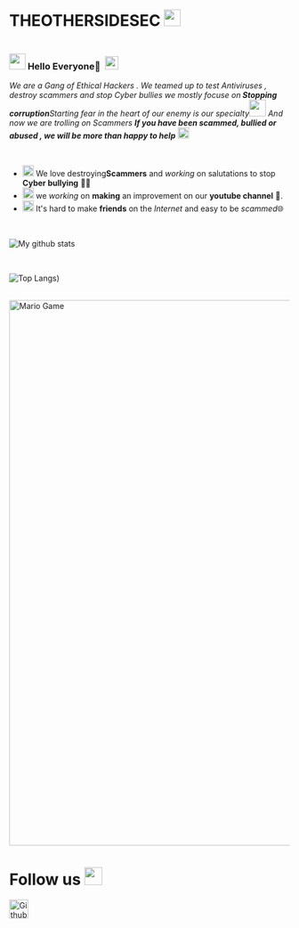 # THEOTHERSIDESEC&nbsp;<img src="https://github.com/TheDudeThatCode/TheDudeThatCode/blob/master/Assets/happy.gif" width="30px">



<img logo.png>

### <img src="https://github.com/TheDudeThatCode/TheDudeThatCode/blob/master/Assets/Hi.gif" width="29px"> **Hello Everyone🧐** &nbsp;<img src="https://github.com/TheDudeThatCode/TheDudeThatCode/blob/master/Assets/Earth.gif" width="24px">

<p>
  <em>
    We are a Gang of  Ethical  Hackers .  
    We teamed up to test Antiviruses , destroy scammers and stop Cyber bullies we mostly focuse on<b> Stopping corruption</b>Starting fear in the heart of our enemy is our specialty<img src="https://github.com/TheDudeThatCode/TheDudeThatCode/blob/master/Assets/Developer.gif" width="30px"> And now we are trolling on Scammers 
    <b>If you have been scammed, bullied or abused , we will be more than happy to help</b> <img src="https://github.com/TheDudeThatCode/TheDudeThatCode/blob/master/Assets/Medal.gif" width="20px">
  </em>  
</p>

<br>

- <img alt="GIF" src="https://github.com/TheDudeThatCode/TheDudeThatCode/blob/master/Assets/happy.gif" width="20vw" /> We love destroying**Scammers** and *working* on salutations to stop **Cyber bullying** 👨‍💻
- <img alt="GIF" src="https://github.com/TheDudeThatCode/TheDudeThatCode/blob/master/Assets/headbang.gif" width="20vw" /> we *working* on **making** an improvement on our **youtube channel** 💪.
- <img alt="GIF" src="https://github.com/TheDudeThatCode/TheDudeThatCode/blob/master/Assets/powerup.gif" width="20vw" /> It's hard to make **friends** on the *Internet* and easy to be *scammed*🌐

<br>


![My github stats](https://github-readme-stats.vercel.app/api?username=THEOTHERSIDESEC&show_icons=true&hide_border=true)

<br>

![Top Langs](https://github-readme-stats.vercel.app/api/top-langs/?username=THEOTHERSIDESEC&theme=light&hide=css,html))

<br>

<img src="https://github.com/TheDudeThatCode/TheDudeThatCode/blob/master/Assets/Mario_Gameplay.gif" alt="Mario Game" width="980">

<br>

# Follow us <img src="https://github.com/TheDudeThatCode/TheDudeThatCode/blob/master/Assets/Handshake.gif" height="32px">

[<img src="https://cdn.svgporn.com/logos/github-icon.svg" 
alt="Github logo" width="34">](https://github.com/THEOTHERSIDESEC)
